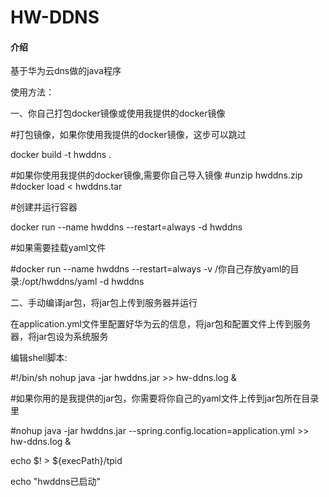 # HW-DDNS

#### 介绍

基于华为云dns做的java程序

使用方法：

一、你自己打包docker镜像或使用我提供的docker镜像

#打包镜像，如果你使用我提供的docker镜像，这步可以跳过

docker build -t hwddns .

#如果你使用我提供的docker镜像,需要你自己导入镜像
#unzip hwddns.zip
#docker load < hwddns.tar

#创建并运行容器

docker run --name hwddns --restart=always -d hwddns

#如果需要挂载yaml文件

#docker run --name hwddns --restart=always -v /你自己存放yaml的目录:/opt/hwddns/yaml -d hwddns



二、手动编译jar包，将jar包上传到服务器并运行

在application.yml文件里配置好华为云的信息，将jar包和配置文件上传到服务器，将jar包设为系统服务

编辑shell脚本:

#!/bin/sh
nohup java -jar hwddns.jar >> hw-ddns.log &

#如果你用的是我提供的jar包，你需要将你自己的yaml文件上传到jar包所在目录里

#nohup java -jar hwddns.jar --spring.config.location=application.yml  >> hw-ddns.log &

echo $! > ${execPath}/tpid

echo "hwddns已启动"

